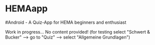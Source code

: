 # HEMAapp
#Android - A Quiz-App for HEMA beginners and enthusiast


Work in progress... No content provided! (for testing select "Schwert & Bucker" --> go to "Quiz" --> select "Allgemeine Grundlagen")
